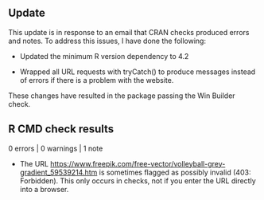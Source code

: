 ## Update
This update is in response to an email that CRAN checks produced errors and notes. To address this issues, I have done the following:

* Updated the minimum R version dependency to 4.2

* Wrapped all URL requests with tryCatch() to produce messages instead of errors if there is a problem with the website.

These changes have resulted in the package passing the Win Builder check.


## R CMD check results

0 errors | 0 warnings | 1 note

* The URL https://www.freepik.com/free-vector/volleyball-grey-gradient_59539214.htm is sometimes flagged as possibly invalid (403: Forbidden). This only occurs in checks, not if you enter the URL directly into a browser.
